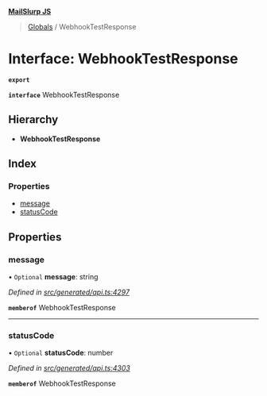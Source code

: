 **[MailSlurp JS](../README.md)**

> [Globals](../README.md) / WebhookTestResponse

# Interface: WebhookTestResponse

**`export`** 

**`interface`** WebhookTestResponse

## Hierarchy

* **WebhookTestResponse**

## Index

### Properties

* [message](webhooktestresponse.md#message)
* [statusCode](webhooktestresponse.md#statuscode)

## Properties

### message

• `Optional` **message**: string

*Defined in [src/generated/api.ts:4297](https://github.com/mailslurp/mailslurp-client/blob/359c034/src/generated/api.ts#L4297)*

**`memberof`** WebhookTestResponse

___

### statusCode

• `Optional` **statusCode**: number

*Defined in [src/generated/api.ts:4303](https://github.com/mailslurp/mailslurp-client/blob/359c034/src/generated/api.ts#L4303)*

**`memberof`** WebhookTestResponse
